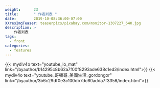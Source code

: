 ```yaml
---
weight:      23
title:       " 作者列表 "
date:        2019-10-08:36:00-07:00
XXresImgTeaser: teaserpics/pixabay.com/monitor-1307227_640.jpg
description: >
    作者列表
tags:
  - front
categories:
  - features
---
```


{{< mydiv4o text="youtube_lo_mat" link="/byauthor/b14295c8b62a7f00f8293ade638c1ed3/index.html">}}
{{< mydiv4o text="youtube_哥頓哥_美國生活_gordongor" link="/byauthor/3b6c29df0e3c100db7dc60adda7f3356/index.html">}}

